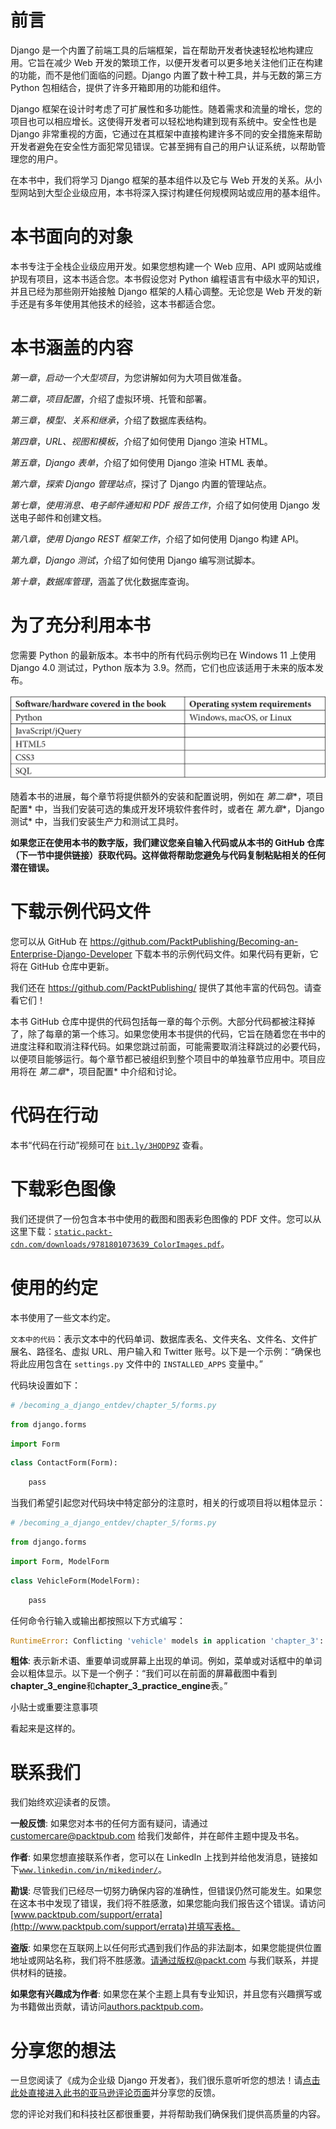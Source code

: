 # 前言

Django 是一个内置了前端工具的后端框架，旨在帮助开发者快速轻松地构建应用。它旨在减少 Web 开发的繁琐工作，以便开发者可以更多地关注他们正在构建的功能，而不是他们面临的问题。Django 内置了数十种工具，并与无数的第三方 Python 包相结合，提供了许多开箱即用的功能和组件。

Django 框架在设计时考虑了可扩展性和多功能性。随着需求和流量的增长，您的项目也可以相应增长。这使得开发者可以轻松地构建到现有系统中。安全性也是 Django 非常重视的方面，它通过在其框架中直接构建许多不同的安全措施来帮助开发者避免在安全性方面犯常见错误。它甚至拥有自己的用户认证系统，以帮助管理您的用户。

在本书中，我们将学习 Django 框架的基本组件以及它与 Web 开发的关系。从小型网站到大型企业级应用，本书将深入探讨构建任何规模网站或应用的基本组件。

# 本书面向的对象

本书专注于全栈企业级应用开发。如果您想构建一个 Web 应用、API 或网站或维护现有项目，这本书适合您。本书假设您对 Python 编程语言有中级水平的知识，并且已经为那些刚开始接触 Django 框架的人精心调整。无论您是 Web 开发的新手还是有多年使用其他技术的经验，这本书都适合您。

# 本书涵盖的内容

*第一章*，*启动一个大型项目*，为您讲解如何为大项目做准备。

*第二章*，*项目配置*，介绍了虚拟环境、托管和部署。

*第三章*，*模型、关系和继承*，介绍了数据库表结构。

*第四章*，*URL、视图和模板*，介绍了如何使用 Django 渲染 HTML。

*第五章*，*Django 表单*，介绍了如何使用 Django 渲染 HTML 表单。

*第六章*，*探索 Django 管理站点*，探讨了 Django 内置的管理站点。

*第七章*，*使用消息、电子邮件通知和 PDF 报告工作*，介绍了如何使用 Django 发送电子邮件和创建文档。

*第八章*，*使用 Django REST 框架工作*，介绍了如何使用 Django 构建 API。

*第九章*，*Django 测试*，介绍了如何使用 Django 编写测试脚本。

*第十章*，*数据库管理*，涵盖了优化数据库查询。

# 为了充分利用本书

您需要 Python 的最新版本。本书中的所有代码示例均已在 Windows 11 上使用 Django 4.0 测试过，Python 版本为 3.9。然而，它们也应该适用于未来的版本发布。

![](img/B17243_Preface_Table.jpg)

随着本书的进展，每个章节将提供额外的安装和配置说明，例如在 *第二章**，项目配置* 中，当我们安装可选的集成开发环境软件套件时，或者在 *第九章**，Django 测试* 中，当我们安装生产力和测试工具时。

**如果您正在使用本书的数字版，我们建议您亲自输入代码或从本书的 GitHub 仓库（下一节中提供链接）获取代码。这样做将帮助您避免与代码复制粘贴相关的任何潜在错误。**

# 下载示例代码文件

您可以从 GitHub 在 https://github.com/PacktPublishing/Becoming-an-Enterprise-Django-Developer 下载本书的示例代码文件。如果代码有更新，它将在 GitHub 仓库中更新。

我们还在 https://github.com/PacktPublishing/ 提供了其他丰富的代码包。请查看它们！

本书 GitHub 仓库中提供的代码包括每一章的每个示例。大部分代码都被注释掉了，除了每章的第一个练习。如果您使用本书提供的代码，它旨在随着您在书中的进度注释和取消注释代码。如果您跳过前面，可能需要取消注释跳过的必要代码，以便项目能够运行。每个章节都已被组织到整个项目中的单独章节应用中。项目应用将在 *第二章**，项目配置* 中介绍和讨论。

# 代码在行动

本书“代码在行动”视频可在 [`bit.ly/3HQDP9Z`](https://bit.ly/3HQDP9Z) 查看。

# 下载彩色图像

我们还提供了一份包含本书中使用的截图和图表彩色图像的 PDF 文件。您可以从这里下载：[`static.packt-cdn.com/downloads/9781801073639_ColorImages.pdf`](https://static.packt-cdn.com/downloads/9781801073639_ColorImages.pdf)。

# 使用的约定

本书使用了一些文本约定。

`文本中的代码`：表示文本中的代码单词、数据库表名、文件夹名、文件名、文件扩展名、路径名、虚拟 URL、用户输入和 Twitter 账号。以下是一个示例：“确保也将此应用包含在 `settings.py` 文件中的 `INSTALLED_APPS` 变量中。”

代码块设置如下：

```py
# /becoming_a_django_entdev/chapter_5/forms.py
```

```py
from django.forms 
```

```py
import Form
```

```py
class ContactForm(Form):
```

```py
    pass
```

当我们希望引起您对代码块中特定部分的注意时，相关的行或项目将以粗体显示：

```py
# /becoming_a_django_entdev/chapter_5/forms.py
```

```py
from django.forms 
```

```py
import Form, ModelForm
```

```py
class VehicleForm(ModelForm):
```

```py
    pass
```

任何命令行输入或输出都按照以下方式编写：

```py
RuntimeError: Conflicting 'vehicle' models in application 'chapter_3':
```

**粗体**: 表示新术语、重要单词或屏幕上出现的单词。例如，菜单或对话框中的单词会以粗体显示。以下是一个例子：“我们可以在前面的屏幕截图中看到**chapter_3_engine**和**chapter_3_practice_engine**表。”

小贴士或重要注意事项

看起来是这样的。

# 联系我们

我们始终欢迎读者的反馈。

**一般反馈**: 如果您对本书的任何方面有疑问，请通过 customercare@packtpub.com 给我们发邮件，并在邮件主题中提及书名。

**作者**: 如果您想直接联系作者，您可以在 LinkedIn 上找到并给他发消息，链接如下[`www.linkedin.com/in/mikedinder/`](https://www.linkedin.com/in/mikedinder/)。

**勘误**: 尽管我们已经尽一切努力确保内容的准确性，但错误仍然可能发生。如果您在这本书中发现了错误，我们将不胜感激，如果您能向我们报告这个错误。请访问[www.packtpub.com/support/errata](http://www.packtpub.com/support/errata)并填写表格。

**盗版**: 如果您在互联网上以任何形式遇到我们作品的非法副本，如果您能提供位置地址或网站名称，我们将不胜感激。请通过版权@packt.com 与我们联系，并提供材料的链接。

**如果您有兴趣成为作者**: 如果您在某个主题上具有专业知识，并且您有兴趣撰写或为书籍做出贡献，请访问[authors.packtpub.com](http://authors.packtpub.com)。

# 分享您的想法

一旦您阅读了《成为企业级 Django 开发者》，我们很乐意听听您的想法！请[点击此处直接进入此书的亚马逊评论页面](https://packt.link/r/1801073635)并分享您的反馈。

您的评论对我们和科技社区都很重要，并将帮助我们确保我们提供高质量的内容。
